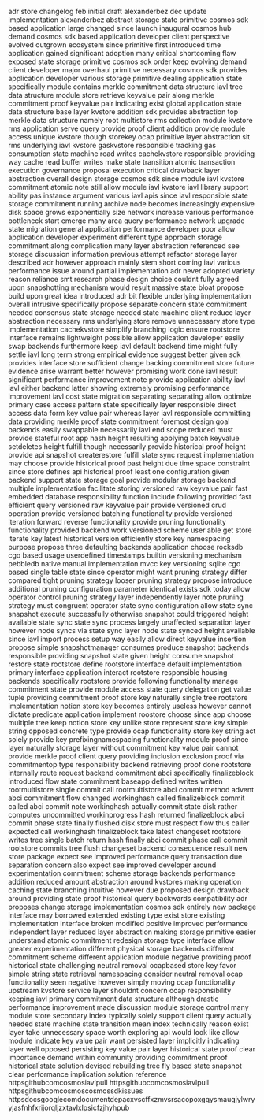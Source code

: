 adr store changelog feb initial draft alexanderbez dec update implementation alexanderbez abstract storage state primitive cosmos sdk based application large changed since launch inaugural cosmos hub demand cosmos sdk based application developer client perspective evolved outgrown ecosystem since primitive first introduced time application gained significant adoption many critical shortcoming flaw exposed state storage primitive cosmos sdk order keep evolving demand client developer major overhaul primitive necessary cosmos sdk provides application developer various storage primitive dealing application state specifically module contains merkle commitment data structure iavl tree data structure module store retrieve keyvalue pair along merkle commitment proof keyvalue pair indicating exist global application state data structure base layer kvstore addition sdk provides abstraction top merkle data structure namely root multistore rms collection module kvstore rms application serve query provide proof client addition provide module access unique kvstore though storekey ocap primitive layer abstraction sit rms underlying iavl kvstore gaskvstore responsible tracking gas consumption state machine read writes cachekvstore responsible providing way cache read buffer writes make state transition atomic transaction execution governance proposal execution critical drawback layer abstraction overall design storage cosmos sdk since module iavl kvstore commitment atomic note still allow module iavl kvstore iavl library support ability pas instance argument various iavl apis since iavl responsible state storage commitment running archive node becomes increasingly expensive disk space grows exponentially size network increase various performance bottleneck start emerge many area query performance network upgrade state migration general application performance developer poor allow application developer experiment different type approach storage commitment along complication many layer abstraction referenced see storage discussion information previous attempt refactor storage layer described adr however approach mainly stem short coming iavl various performance issue around partial implementation adr never adopted variety reason reliance smt research phase design choice couldnt fully agreed upon snapshotting mechanism would result massive state bloat propose build upon great idea introduced adr bit flexible underlying implementation overall intrusive specifically propose separate concern state commitment needed consensus state storage needed state machine client reduce layer abstraction necessary rms underlying store remove unnecessary store type implementation cachekvstore simplify branching logic ensure rootstore interface remains lightweight possible allow application developer easily swap backends furthermore keep iavl default backend time might fully settle iavl long term strong empirical evidence suggest better given sdk provides interface store sufficient change backing commitment store future evidence arise warrant better however promising work done iavl result significant performance improvement note provide application ability iavl iavl either backend latter showing extremely promising performance improvement iavl cost state migration separating separating allow optimize primary case access pattern state specifically layer responsible direct access data form key value pair whereas layer iavl responsible committing data providing merkle proof state commitment foremost design goal backends easily swappable necessarily iavl end scope reduced must provide stateful root app hash height resulting applying batch keyvalue setdeletes height fulfill though necessarily provide historical proof height provide api snapshot createrestore fulfill state sync request implementation may choose provide historical proof past height due time space constraint since store defines api historical proof least one configuration given backend support state storage goal provide modular storage backend multiple implementation facilitate storing versioned raw keyvalue pair fast embedded database responsibility function include following provided fast efficient query versioned raw keyvalue pair provide versioned crud operation provide versioned batching functionality provide versioned iteration forward reverse functionality provide pruning functionality functionality provided backend work versioned scheme user able get store iterate key latest historical version efficiently store key namespacing purpose propose three defaulting backends application choose rocksdb cgo based usage userdefined timestamps builtin versioning mechanism pebbledb native manual implementation mvcc key versioning sqlite cgo based single table state since operator might want pruning strategy differ compared tight pruning strategy looser pruning strategy propose introduce additional pruning configuration parameter identical exists sdk today allow operator control pruning strategy layer independently layer note pruning strategy must congruent operator state sync configuration allow state sync snapshot execute successfully otherwise snapshot could triggered height available state sync state sync process largely unaffected separation layer however node syncs via state sync layer node state synced height available since iavl import process setup way easily allow direct keyvalue insertion propose simple snapshotmanager consumes produce snapshot backends responsible providing snapshot state given height consume snapshot restore state rootstore define rootstore interface default implementation primary interface application interact rootstore responsible housing backends specifically rootstore provide following functionality manage commitment state provide module access state query delegation get value tuple providing commitment proof store key naturally single tree rootstore implementation notion store key becomes entirely useless however cannot dictate predicate application implement roostore choose since app choose multiple tree keep notion store key unlike store represent store key simple string opposed concrete type provide ocap functionality store key string act solely provide key prefixingnamespacing functionality module proof since layer naturally storage layer without commitment key value pair cannot provide merkle proof client query providing inclusion exclusion proof via commitmentop type responsibility backend retrieving proof done rootstore internally route request backend commitment abci specifically finalizeblock introduced flow state commitment baseapp defined writes written rootmultistore single commit call rootmultistore abci commit method advent abci commitment flow changed workinghash called finalizeblock commit called abci commit note workinghash actually commit state disk rather computes uncommitted workinprogress hash returned finalizeblock abci commit phase state finally flushed disk store must respect flow thus caller expected call workinghash finalizeblock take latest changeset rootstore writes tree single batch return hash finally abci commit phase call commit rootstore commits tree flush changeset backend consequence result new store package expect see improved performance query transaction due separation concern also expect see improved developer around experimentation commitment scheme storage backends performance addition reduced amount abstraction around kvstores making operation caching state branching intuitive however due proposed design drawback around providing state proof historical query backwards compatibility adr proposes change storage implementation cosmos sdk entirely new package interface may borrowed extended existing type exist store existing implementation interface broken modified positive improved performance independent layer reduced layer abstraction making storage primitive easier understand atomic commitment redesign storage type interface allow greater experimentation different physical storage backends different commitment scheme different application module negative providing proof historical state challenging neutral removal ocapbased store key favor simple string state retrieval namespacing consider neutral removal ocap functionality seen negative however simply moving ocap functionality upstream kvstore service layer shouldnt concern ocap responsibility keeping iavl primary commitment data structure although drastic performance improvement made discussion module storage control many module store secondary index typically solely support client query actually needed state machine state transition mean index technically reason exist layer take unnecessary space worth exploring api would look like allow module indicate key value pair want persisted layer implicitly indicating layer well opposed persisting key value pair layer historical state proof clear importance demand within community providing commitment proof historical state solution devised rebuilding tree fly based state snapshot clear performance implication solution reference httpsgithubcomcosmosiavlpull httpsgithubcomcosmosiavlpull httpsgithubcomcosmoscosmossdkissues httpsdocsgooglecomdocumentdepacxvscffxzmvsrsacopoxgqysmaugjylwryyjasfnhfxrijorqljzxtavlxlpsicfzjhyhpub